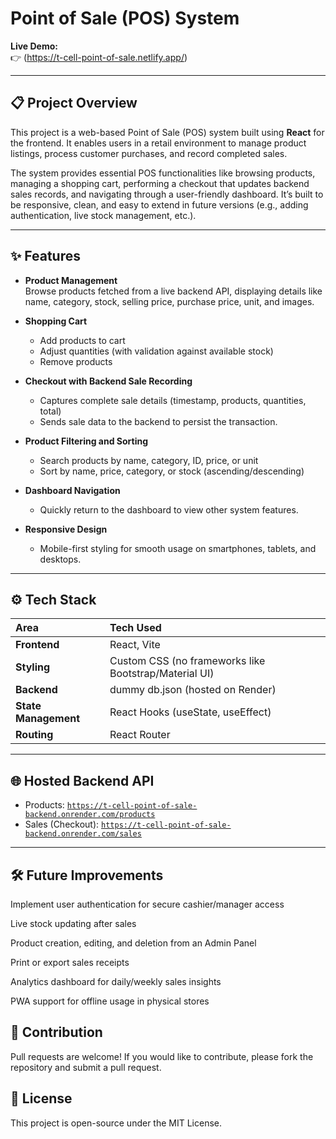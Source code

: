 # Point of Sale (POS) System

**Live Demo:**  
👉 (https://t-cell-point-of-sale.netlify.app/)

---

## 📋 Project Overview

This project is a web-based Point of Sale (POS) system built using **React** for the frontend. It enables users in a retail environment to manage product listings, process customer purchases, and record completed sales.

The system provides essential POS functionalities like browsing products, managing a shopping cart, performing a checkout that updates backend sales records, and navigating through a user-friendly dashboard. It’s built to be responsive, clean, and easy to extend in future versions (e.g., adding authentication, live stock management, etc.).

---

## ✨ Features

- **Product Management**  
  Browse products fetched from a live backend API, displaying details like name, category, stock, selling price, purchase price, unit, and images.

- **Shopping Cart**

  - Add products to cart
  - Adjust quantities (with validation against available stock)
  - Remove products

- **Checkout with Backend Sale Recording**

  - Captures complete sale details (timestamp, products, quantities, total)
  - Sends sale data to the backend to persist the transaction.

- **Product Filtering and Sorting**

  - Search products by name, category, ID, price, or unit
  - Sort by name, price, category, or stock (ascending/descending)

- **Dashboard Navigation**

  - Quickly return to the dashboard to view other system features.

- **Responsive Design**
  - Mobile-first styling for smooth usage on smartphones, tablets, and desktops.

---

## ⚙️ Tech Stack

| Area                 | Tech Used                                             |
| :------------------- | :---------------------------------------------------- |
| **Frontend**         | React, Vite                                           |
| **Styling**          | Custom CSS (no frameworks like Bootstrap/Material UI) |
| **Backend**          | dummy db.json (hosted on Render)                      |
| **State Management** | React Hooks (useState, useEffect)                     |
| **Routing**          | React Router                                          |

---

## 🌐 Hosted Backend API

- Products: [`https://t-cell-point-of-sale-backend.onrender.com/products`](https://t-cell-point-of-sale-backend.onrender.com/products)
- Sales (Checkout): [`https://t-cell-point-of-sale-backend.onrender.com/sales`](https://t-cell-point-of-sale-backend.onrender.com/sales)

---

## 🛠 Future Improvements

Implement user authentication for secure cashier/manager access

Live stock updating after sales

Product creation, editing, and deletion from an Admin Panel

Print or export sales receipts

Analytics dashboard for daily/weekly sales insights

PWA support for offline usage in physical stores

## 🤝 Contribution

Pull requests are welcome! If you would like to contribute, please fork the repository and submit a pull request.

## 📄 License

This project is open-source under the MIT License.
